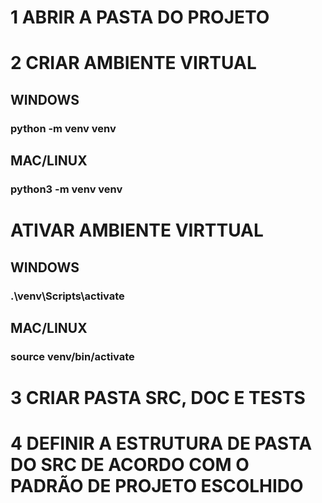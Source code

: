 # 1 ABRIR A PASTA DO PROJETO

# 2 CRIAR AMBIENTE VIRTUAL
   ## WINDOWS
   ### python -m venv venv
   ## MAC/LINUX
   ### python3 -m venv venv

# ATIVAR AMBIENTE VIRTTUAL
  ## WINDOWS
  ### .\venv\Scripts\activate
    
  
  ## MAC/LINUX
  ###  source venv/bin/activate

  
# 3 CRIAR PASTA SRC, DOC E TESTS

# 4 DEFINIR A ESTRUTURA DE PASTA DO SRC DE ACORDO COM O PADRÃO DE PROJETO ESCOLHIDO

